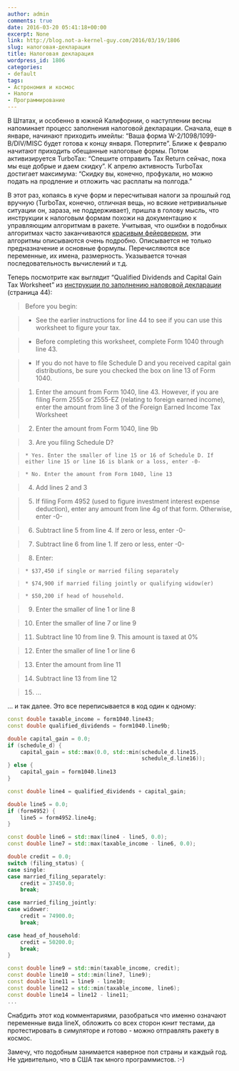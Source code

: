 ```yaml
---
author: admin
comments: true
date: 2016-03-20 05:41:18+00:00
excerpt: None
link: http://blog.not-a-kernel-guy.com/2016/03/19/1806
slug: налоговая-декларация
title: Налоговая декларация
wordpress_id: 1806
categories:
- default
tags:
- Астрономия и космос
- Налоги
- Программирование
---
```


В Штатах, и особенно в южной Калифорнии, о наступлении весны напоминает процесс заполнения налоговой декларации. Сначала, еще в январе, начинают приходить имейлы: “Ваша форма W-2/1098/1099-B/DIV/MISC будет готова к концу января. Потерпите”. Ближе к февралю начитают приходить обещанные налоговые формы. Потом активизируется TurboTax: “Спешите отправить Tax Return сейчас, пока мы еще добрые и даем скидку”. К апрелю активность TurboTax достигает максимума: “Скидку вы, конечно, профукали, но можно подать на продление и отложить час расплаты на полгода.”

В этот раз, копаясь в куче форм и пересчитывая налоги за прошлый год вручную (TurboTax, конечно, отличная вещь, но всякие нетривиальные ситуации он, зараза, не поддерживает), пришла в голову мысль, что инструкции к налоговым формам похожи на документацию к управляющим алгоритмам в ракете. Учитывая, что ошибки в подобных алгоритмах часто заканчиваются [красивым фейерверком](https://youtu.be/A1gGGDG580E), эти алгоритмы описываются очень подробно. Описывается не только предназначение и основные формулы. Перечисляются все переменные, их имена, размерность. Указывается точная последовательность вычислений и т.д.

Теперь посмотрите как выглядит “Qualified Dividends and Capital Gain Tax Worksheet” из [инструкции по заполнению налововой декларации](https://www.irs.gov/pub/irs-pdf/i1040gi.pdf) (страница 44):


> Before you begin:

>   * See the earlier instructions for line 44 to see if you can use this worksheet to figure your tax.

>   * Before completing this worksheet, complete Form 1040 through line 43.

>   * If you do not have to file Schedule D and you received capital gain distributions, be sure you checked the box on line 13 of Form 1040.

>   1. Enter the amount from Form 1040, line 43. However, if you are filing Form 2555 or 2555-EZ (relating to foreign earned income), enter the amount from line 3 of the Foreign Earned Income Tax Worksheet

>   2. Enter the amount from Form 1040, line 9b

>   3. Are you filing Schedule D?

>     * Yes. Enter the smaller of line 15 or 16 of Schedule D. If either line 15 or line 16 is blank or a loss, enter -0-

>     * No. Enter the amount from Form 1040, line 13

>   4. Add lines 2 and 3

>   5. If filing Form 4952 (used to figure investment interest expense deduction), enter any amount from line 4g of that form. Otherwise, enter -0-

>   6. Subtract line 5 from line 4. If zero or less, enter -0-

>   7. Subtract line 6 from line 1. If zero or less, enter -0-

>   8. Enter:

>     * $37,450 if single or married filing separately

>     * $74,900 if married filing jointly or qualifying widow(er)

>     * $50,200 if head of household.

>   9. Enter the smaller of line 1 or line 8

>   10. Enter the smaller of line 7 or line 9

>   11. Subtract line 10 from line 9. This amount is taxed at 0%

>   12. Enter the smaller of line 1 or line 6

>   13. Enter the amount from line 11

>   14. Subtract line 13 from line 12

>   15. ...

… и так далее. Это все переписывается в код один к одному:



```cpp
const double taxable_income = form1040.line43;
const double qualified_dividends = form1040.line9b;

double capital_gain = 0.0;
if (schedule_d) {
    capital_gain = std::max(0.0, std::min(schedule_d.line15,
                                          schedule_d.line16));
} else {
    capital_gain = form1040.line13
}

const double line4 = qualified_dividends + capital_gain;

double line5 = 0.0;
if (form4952) {
    line5 = form4952.line4g;
}

const double line6 = std::max(line4 - line5, 0.0);
const double line7 = std::max(taxable_income - line6, 0.0);

double credit = 0.0;
switch (filing_status) {
case single:
case married_filing_separately:
    credit = 37450.0;
    break;

case married_filing_jointly:
case widower:
    credit = 74900.0;
    break;

case head_of_household:
    credit = 50200.0;
    break;
}

const double line9 = std::min(taxable_income, credit);
const double line10 = std::min(line7, line9);
const double line11 = line9 - line10;
const double line12 = std::min(taxable_income, line6);
const double line14 = line12 - line11;
...
```



Снабдить этот код комментариями, разобраться что именно означают переменные вида lineX, обложить со всех сторон юнит тестами, да протестировать в симуляторе и готово - можно отправлять ракету в космос.

Замечу, что подобным занимается наверное пол страны и каждый год. Не удивительно, что в США так много программистов. :-)

